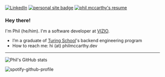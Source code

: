 <span>
  <a href="https://www.linkedin.com/in/pjmcc/"><img alt="LinkedIn" src="https://img.shields.io/badge/linkedin-%230077B5.svg?&style=for-the-badge&logo=linkedin&logoColor=white"/></a>
  <a href="https://philmccarthy.dev"><img alt="personal site badge" src="https://img.shields.io/badge/visit-philmccarthy.dev-blue?style=for-the-badge"/></a>
  <a href="https://docs.google.com/document/d/e/2PACX-1vSgp8H_ZyDweluSqf1sl_qk7eWDjbfowtKSlNUzDEZRYLSfjP99KghPRcqgT52hT3-_YY6bjvw3Hlxm/pub"><img alt="phil mccarthy's resume" src="https://img.shields.io/badge/view%20my-resume-blue?style=for-the-badge"/></a>
</span>

### Hey there!

I'm Phil (he/him). I'm a software developer at [VIZIO](https://vizio.com/).

- I’m a graduate of [Turing School](https://turing.edu/)'s backend engineering program
- How to reach me: hi (at) philmccarthy.dev

<hr>

![Phil's GitHub stats](https://github-readme-stats.vercel.app/api?username=philmccarthy&show_icons=true&hide=stars&theme=merko)

![spotify-github-profile](https://spotify-github-profile.vercel.app/api/view?uid=philmcc2631&cover_image=true&theme=default)
